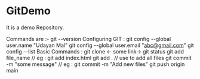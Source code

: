 # GitDemo
It is a demo Repository.

Commands are :-
git --version
Configuring GIT :
git config --global user.name "Udayan Mal"
git config --global user.email "abc@gmail.com"
git config --list
Basic Commands :
git clone <- some link->
git status
git add file_name  // eg : git add index.html
git add . // use to add all files
git commit -m "some message" // eg : git commit -m "Add new files"
git push origin main
